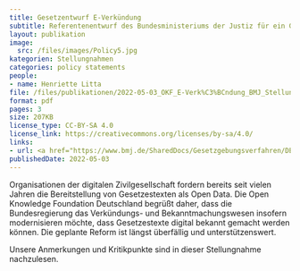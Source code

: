 ```yaml
---
title: Gesetzentwurf E-Verkündung
subtitle: Referentenentwurf des Bundesministeriums der Justiz für ein Gesetz zur Modernisierung des Verkündungs- und Bekanntmachungswesens
layout: publikation
image:
  src: /files/images/Policy5.jpg
kategorien: Stellungnahmen
categories: policy statements
people:
- name: Henriette Litta
file: /files/publikationen/2022-05-03_OKF_E-Verk%C3%BCndung_BMJ_Stellungnahme.pdf?raw=true
format: pdf
pages: 3
size: 207KB
license_type: CC-BY-SA 4.0
license_link: https://creativecommons.org/licenses/by-sa/4.0/
links:
- url: <a href="https://www.bmj.de/SharedDocs/Gesetzgebungsverfahren/DE/2022_Modernisierung_des_Verkuendungs_und_Bekanntmachungswesens.html" target="_blank">Zum Gesetzgebungsverfahren</a>
publishedDate: 2022-05-03
---
```


Organisationen der digitalen Zivilgesellschaft fordern bereits seit vielen Jahren die Bereitstellung von Gesetzestexten als Open Data. Die Open Knowledge Foundation Deutschland begrüßt daher, dass die Bundesregierung das
Verkündungs- und Bekanntmachungswesen insofern modernisieren möchte, dass Gesetzestexte digital bekannt gemacht werden können. Die geplante Reform ist längst überfällig und unterstützenswert.

Unsere Anmerkungen und Kritikpunkte sind in dieser Stellungnahme nachzulesen.